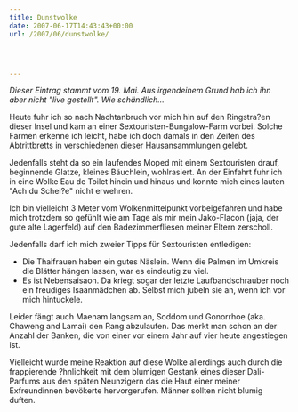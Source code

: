 ```yaml
---
title: Dunstwolke
date: 2007-06-17T14:43:43+00:00
url: /2007/06/dunstwolke/




---
```

_Dieser Eintrag stammt vom 19. Mai. Aus irgendeinem Grund hab ich ihn aber nicht "live gestellt". Wie schändlich..._

Heute fuhr ich so nach Nachtanbruch vor mich hin auf den Ringstra?en dieser Insel und kam an einer Sextouristen-Bungalow-Farm vorbei. Solche Farmen erkenne ich leicht, habe ich doch damals in den Zeiten des Abtrittbretts in verschiedenen dieser Hausansammlungen gelebt.

Jedenfalls steht da so ein laufendes Moped mit einem Sextouristen drauf, beginnende Glatze, kleines Bäuchlein, wohlrasiert. An der Einfahrt fuhr ich in eine Wolke Eau de Toilet hinein und hinaus und konnte mich eines lauten "Ach du Schei?e" nicht erwehren.

Ich bin vielleicht 3 Meter vom Wolkenmittelpunkt vorbeigefahren und habe mich trotzdem so gefühlt wie am Tage als mir mein Jako-Flacon (jaja, der gute alte Lagerfeld) auf den Badezimmerfliesen meiner Eltern zerscholl.

Jedenfalls darf ich mich zweier Tipps für Sextouristen entledigen:

* Die Thaifrauen haben ein gutes Näslein. Wenn die Palmen im Umkreis die Blätter hängen lassen, war es eindeutig zu viel.
* Es ist Nebensaisaon. Da kriegt sogar der letzte Laufbandschrauber noch ein freudiges Isaanmädchen ab. Selbst mich jubeln sie an, wenn ich vor mich hintuckele.

Leider fängt auch Maenam langsam an, Soddom und Gonorrhoe (aka. Chaweng and Lamai) den Rang abzulaufen. Das merkt man schon an der Anzahl der Banken, die von einer vor einem Jahr auf vier heute angestiegen ist.

Vielleicht wurde meine Reaktion auf diese Wolke allerdings auch durch die frappierende ?hnlichkeit mit dem blumigen Gestank eines dieser Dali-Parfums aus den späten Neunzigern das die Haut einer meiner Exfreundinnen bevökerte hervorgerufen. Männer sollten nicht blumig duften.
